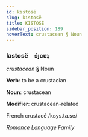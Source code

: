```yaml
---
id: kıstosë
slug: kıstosë
title: KISTOSË
sidebar_position: 189
hoverText: crustacean § Noun
---
```


### kıstosë&emsp;<span kind="abugida">ɔ́ȷcɐʇ</span>

*crustacean* **§** Noun

**Verb**: to be a crustacian

**Noun**: crustacean

**Modifier**: crustacean-related

French crustacé /kʁys.ta.se/

*Romance Language Family*